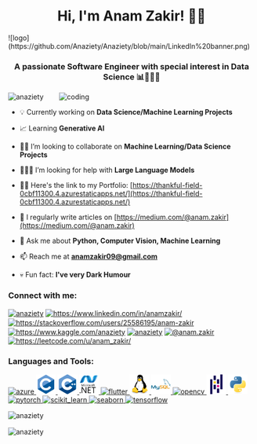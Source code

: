 <h1 align="center">Hi, I'm Anam Zakir! 👋🏼</h1>
![logo](https://github.com/Anaziety/Anaziety/blob/main/LinkedIn%20banner.png)
<h3 align="center">A passionate Software Engineer with special interest in Data Science 📊👩🏻‍💻</h3>

<img align="right" alt="coding" width = "400" src="https://media4.giphy.com/media/RbDKaczqWovIugyJmW/giphy.gif?cid=6c09b952zy98jzxmtmmrd2g7hmbmx6l6vlx1q3i3pv9thidy&ep=v1_gifs_search&rid=giphy.gif&ct=g">

<p align="left"> <img src="https://komarev.com/ghpvc/?username=anaziety&label=Profile%20views&color=0e75b6&style=flat" alt="anaziety" /> </p>

- 💡 Currently working on **Data Science/Machine Learning Projects**

- 📈 Learning **Generative AI**

- 🤝🏼 I’m looking to collaborate on **Machine Learning/Data Science Projects**

- 💁🏻‍♀️ I’m looking for help with **Large Language Models**

- 👨‍💻 Here's the link to my Portfolio: [https://thankful-field-0cbf11300.4.azurestaticapps.net/](https://thankful-field-0cbf11300.4.azurestaticapps.net/)

- 📝 I regularly write articles on [https://medium.com/@anam.zakir](https://medium.com/@anam.zakir)

- 💬 Ask me about **Python, Computer Vision, Machine Learning**

- 📫 Reach me at **anamzakir09@gmail.com**

- 💀 Fun fact: **I've very Dark Humour**

<h3 align="left">Connect with me:</h3>
<p align="left">
<a href="https://twitter.com/anaziety" target="blank"><img align="center" src="https://raw.githubusercontent.com/rahuldkjain/github-profile-readme-generator/master/src/images/icons/Social/twitter.svg" alt="anaziety" height="30" width="40" /></a>
<a href="https://linkedin.com/in/https://www.linkedin.com/in/anamzakir/" target="blank"><img align="center" src="https://raw.githubusercontent.com/rahuldkjain/github-profile-readme-generator/master/src/images/icons/Social/linked-in-alt.svg" alt="https://www.linkedin.com/in/anamzakir/" height="30" width="40" /></a>
<a href="https://stackoverflow.com/users/https://stackoverflow.com/users/25586195/anam-zakir" target="blank"><img align="center" src="https://raw.githubusercontent.com/rahuldkjain/github-profile-readme-generator/master/src/images/icons/Social/stack-overflow.svg" alt="https://stackoverflow.com/users/25586195/anam-zakir" height="30" width="40" /></a>
<a href="https://kaggle.com/https://www.kaggle.com/anaziety" target="blank"><img align="center" src="https://raw.githubusercontent.com/rahuldkjain/github-profile-readme-generator/master/src/images/icons/Social/kaggle.svg" alt="https://www.kaggle.com/anaziety" height="30" width="40" /></a>
<a href="https://instagram.com/anaziety" target="blank"><img align="center" src="https://raw.githubusercontent.com/rahuldkjain/github-profile-readme-generator/master/src/images/icons/Social/instagram.svg" alt="anaziety" height="30" width="40" /></a>
<a href="https://medium.com/@anam.zakir" target="blank"><img align="center" src="https://raw.githubusercontent.com/rahuldkjain/github-profile-readme-generator/master/src/images/icons/Social/medium.svg" alt="@anam.zakir" height="30" width="40" /></a>
<a href="https://www.leetcode.com/https://leetcode.com/u/anam_zakir/" target="blank"><img align="center" src="https://raw.githubusercontent.com/rahuldkjain/github-profile-readme-generator/master/src/images/icons/Social/leet-code.svg" alt="https://leetcode.com/u/anam_zakir/" height="30" width="40" /></a>
</p>

<h3 align="left">Languages and Tools:</h3>
<p align="left"> <a href="https://azure.microsoft.com/en-in/" target="_blank" rel="noreferrer"> <img src="https://www.vectorlogo.zone/logos/microsoft_azure/microsoft_azure-icon.svg" alt="azure" width="40" height="40"/> </a> <a href="https://www.cprogramming.com/" target="_blank" rel="noreferrer"> <img src="https://raw.githubusercontent.com/devicons/devicon/master/icons/c/c-original.svg" alt="c" width="40" height="40"/> </a> <a href="https://www.w3schools.com/cpp/" target="_blank" rel="noreferrer"> <img src="https://raw.githubusercontent.com/devicons/devicon/master/icons/cplusplus/cplusplus-original.svg" alt="cplusplus" width="40" height="40"/> </a> <a href="https://dotnet.microsoft.com/" target="_blank" rel="noreferrer"> <img src="https://raw.githubusercontent.com/devicons/devicon/master/icons/dot-net/dot-net-original-wordmark.svg" alt="dotnet" width="40" height="40"/> </a> <a href="https://flutter.dev" target="_blank" rel="noreferrer"> <img src="https://www.vectorlogo.zone/logos/flutterio/flutterio-icon.svg" alt="flutter" width="40" height="40"/> </a> <a href="https://www.linux.org/" target="_blank" rel="noreferrer"> <img src="https://raw.githubusercontent.com/devicons/devicon/master/icons/linux/linux-original.svg" alt="linux" width="40" height="40"/> </a> <a href="https://www.mysql.com/" target="_blank" rel="noreferrer"> <img src="https://raw.githubusercontent.com/devicons/devicon/master/icons/mysql/mysql-original-wordmark.svg" alt="mysql" width="40" height="40"/> </a> <a href="https://opencv.org/" target="_blank" rel="noreferrer"> <img src="https://www.vectorlogo.zone/logos/opencv/opencv-icon.svg" alt="opencv" width="40" height="40"/> </a> <a href="https://pandas.pydata.org/" target="_blank" rel="noreferrer"> <img src="https://raw.githubusercontent.com/devicons/devicon/2ae2a900d2f041da66e950e4d48052658d850630/icons/pandas/pandas-original.svg" alt="pandas" width="40" height="40"/> </a> <a href="https://www.python.org" target="_blank" rel="noreferrer"> <img src="https://raw.githubusercontent.com/devicons/devicon/master/icons/python/python-original.svg" alt="python" width="40" height="40"/> </a> <a href="https://pytorch.org/" target="_blank" rel="noreferrer"> <img src="https://www.vectorlogo.zone/logos/pytorch/pytorch-icon.svg" alt="pytorch" width="40" height="40"/> </a> <a href="https://scikit-learn.org/" target="_blank" rel="noreferrer"> <img src="https://upload.wikimedia.org/wikipedia/commons/0/05/Scikit_learn_logo_small.svg" alt="scikit_learn" width="40" height="40"/> </a> <a href="https://seaborn.pydata.org/" target="_blank" rel="noreferrer"> <img src="https://seaborn.pydata.org/_images/logo-mark-lightbg.svg" alt="seaborn" width="40" height="40"/> </a> <a href="https://www.tensorflow.org" target="_blank" rel="noreferrer"> <img src="https://www.vectorlogo.zone/logos/tensorflow/tensorflow-icon.svg" alt="tensorflow" width="40" height="40"/> </a> </p>

<p><img align="center" src="https://github-readme-stats.vercel.app/api/top-langs?username=anaziety&show_icons=true&locale=en&layout=compact" alt="anaziety" /></p>

<p><img align="center" src="https://github-readme-streak-stats.herokuapp.com/?user=anaziety&" alt="anaziety" /></p>
